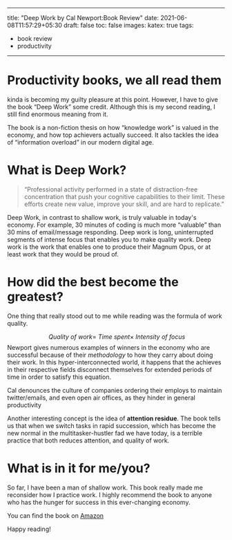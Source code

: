  ---
title: "Deep Work by Cal Newport:Book Review"
date: 2021-06-08T11:57:29+05:30
draft: false
toc: false
images:
katex: true
tags: 
  - book review
  - productivity
---

# Productivity books, we all read them
kinda is becoming my guilty pleasure at this point. However, I have to give the book “Deep Work” some credit.
Although this is my second reading, I still find enormous meaning from it.

The book is a non-fiction thesis on how “knowledge work” is valued in the economy, and how top achievers actually succeed. It also tackles the idea of “information overload” in our modern digital age.

# What is Deep Work?
> “Professional activity performed in a state of distraction-free concentration that push your cognitive capabilities to their limit. These efforts create new value, improve your skill, and are hard to replicate.”

Deep Work, in contrast to shallow work, is truly valuable in today's economy. For example, 30 minutes of coding is much more “valuable” than 30 mins of email/message responding.
Deep work is long, uninterrupted segments of intense focus that enables you to make quality work.
Deep work is the work that enables one to produce their Magnum Opus, or at least work that they would be proud of.

# How did the best become the greatest?
One thing that really stood out to me while reading was the formula of work quality. 

$$ \ Quality \ of \ work = \ Time \ spent \times \ Intensity \ of \ focus $$
Newport gives numerous examples of winners in the economy who are successful because of their *methodology* to how they carry about doing their work.
In this hyper-interconnected world, it happens that the achieves in their respective fields disconnect themselves for extended periods of time in order to satisfy this equation.

Cal denounces the culture of companies ordering their employs to maintain twitter/emails, and even open air offices, as they hinder in general productivity

Another interesting concept is the idea of **attention residue**. The book tells us that when we switch tasks in rapid succession, which has become the new normal in the multitasker-hustler fad we have today, is a terrible practice that both reduces attention, and quality of work.
# What is in it for me/you?
So far, I have been a man of shallow work. This book really made me reconsider how I practice work.
I highly recommend the book to anyone who has the hunger for success in this ever-changing economy.

You can find the book on [Amazon](https://www.amazon.com/gp/product/B00X47ZVXM) 

Happy reading!

